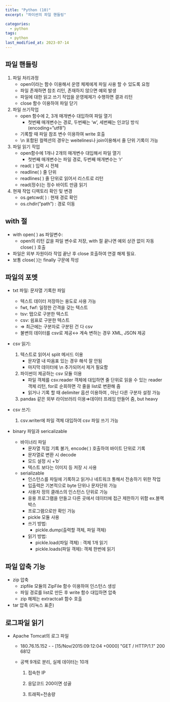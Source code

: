 ```yaml
---
title: "Python (10)"
excerpt: "파이썬의 파일 핸들링"

categories:
  - python
tags:
  - python
last_modified_at: 2023-07-14
---
```

## 파일 핸들링 ##
1. 파일 처리과정
    - open이라는 함수 이용해서 운영 체제에게 파일 사용 할 수 있도록 요청
    - 파일 존재하면 참조 리턴, 존재하지 않으면 예외 발생
    - 파일에 대한 읽고 쓰기 작업을 운영체제가 수행하면 결과 리턴
    - close 함수 이용하여 파일 닫기
2. 파일 쓰기작업
    - open 함수에 2, 3개 매개변수 대입하여 파일 열기
        - 첫번째 매개변수는 경로, 두번째는 ‘w’, 세번째는 인코딩 방식(encoding=”utf8”)
    - 기록할 때 파일 참조 변수 이용하여 write 호출
    - \n 포함된 컬렉션의 경우는 weitelines나 join이용해서 줄 단위 기록이 가능
3. 파일 읽기 작업
    - open함수에 1개나 2개의 매개변수 대입해서 파일 열기
        - 첫번째 매개변수는 파일 경로, 두번째 매개변수는 ‘r’
    - read( ) 입력 시 전체
    - readline( ) 줄 단위
    - readlines( ) 줄 단위로 읽어서 리스트로 리턴
    - read(정수)는 정수 바이트 만큼 읽기
4. 현재 작업 디렉토리 확인 및 변경
    - os.getcwd( ) : 현재 경로 확인
    - os.chdir(”path”) : 경로 이동

## with 절 ##
- with open( ) as 파일변수:
    - open의 리턴 값을 파일 변수로 저장, with 절 끝나면 예외 상관 없이 자동 close( ) 호출
- 파일은 외부 자원이라 작업 끝난 후 close 호출하여 연결 해제 필요.
- 보통 close( )는 finally 구문에 작성

## 파일의 포멧 ##
- txt 파일: 문자열 기록한 파일
    - 텍스트 데이터 저장하는 용도로 사용 가능
    - fwt, fwf: 일정한 간격을 갖는 텍스트
    - tsv: 탭으로 구분한 텍스트
    - csv: 쉼표로 구분한 텍스트
    - ⇒ 최근에는 구분자로 구분된 건 다 csv
    - 불변의 데이터를 csv로 제공↔ 계속 변하는 경우 XML, JSON 제공
- csv 읽기:
    1. 텍스트로 읽어서 split 메서드 이용
        - 문자열 내 따옴표 있는 경우 해석 잘 안됨
        - 마지막 데이터에 \n 추가되어서 제거 필요함
    2. 파이썬이 제공하는 csv 모듈 이용
        - 파일 객체를 csv.reader 객체에 대입하면 줄 단위로 읽을 수 있는 reader  객체 리턴, for로 순회하면 각 줄을 list로 변환해 줌
        - 읽거나 기록 할 때 delimiter 옵션 이용하여 , 아닌 다른 구분자 설정 가능
    3. pandas 같은 외부 라이브러리 이용⇒데이터 프레임 만들어 줌, but heavy
    
- csv 쓰기:
    1. csv.writer에 파일 객체 대입하여 csv 파일 쓰기 가능
- binary 파일과 sericalizable
    - 바이너리 파일
        - 문자열 직접 기록 불가, encode( ) 호출하여 바이트 단위로 기록
        - 문자열로 변환 시 decode
        - 모드 설정 시 +‘b’
        - 텍스트 보다는 이미지 등 저장 시 사용
    - serializable
        - 인스턴스를 파일에 기록하고 읽거나 네트워크 통해서 전송하기 위한 작업
        - 입출력은 기본적으로 byte 단위나 문자단위 가능
        - 사용자 정의 클래스의 인스턴스 단위로 가능
        - 응용 프로그램을 만들고 다른 곳에서 데이터에 접근 제한하기 위함 ex.블랙박스
        - 프로그램으로만 확인 가능
        - pickle 모듈 사용
        - 쓰기 방법:
            - pickle.dump(출력할 객체, 파일 객체)
        - 읽기 방법:
            - pickle.load(파일 객체) : 객체 1개 읽기
            - pickle.loads(파일 객체): 객체 한번에 읽기
## 파일 압축 기능 ##
- zip 압축
    - zipfile 모듈의 ZipFile 함수 이용하여 인스턴스 생성
    - 파일 경로를 list로 만든 후 write 함수 대입하면 압축
    - zip 해제는 extractcall 함수 호출
- tar 압축 (리눅스 표준)

## 로그파일 읽기 ##
- Apache Tomcat의 로그 파일
    - 180.76.15.152 - - [15/Nov/2015:09:12:04 +0000] "GET / HTTP/1.1" 200 6812
    - 공백 9개로 분리, 실제 데이터는 10개
        
        1. 접속한 IP
        
        1. 응답코드 200이면 성골
        2. 트래픽=전송량